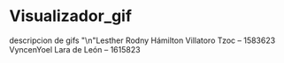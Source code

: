 # Visualizador_gif
descripcion de gifs
"\n"Lesther Rodny Hámilton Villatoro Tzoc – 1583623
VyncenYoel Lara de León – 1615823
